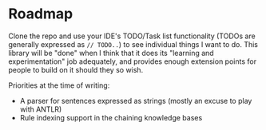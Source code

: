 # Roadmap

Clone the repo and use your IDE's TODO/Task list functionality (TODOs are generally expressed as `// TODO..`) to see individual things I want to do.
This library will be "done" when I think that it does its "learning and experimentation" job adequately, and provides enough extension points for people to build on it should they so wish.

Priorities at the time of writing:
* A parser for sentences expressed as strings (mostly an excuse to play with ANTLR)
* Rule indexing support in the chaining knowledge bases